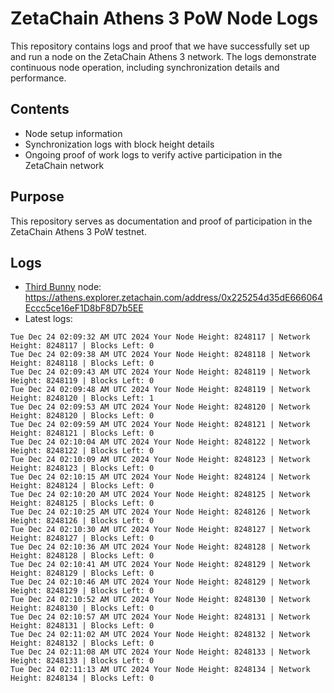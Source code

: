 # ZetaChain Athens 3 PoW Node Logs
This repository contains logs and proof that we have successfully set up and run a node on the ZetaChain Athens 3 network. The logs demonstrate continuous node operation, including synchronization details and performance.

## Contents
- Node setup information
- Synchronization logs with block height details
- Ongoing proof of work logs to verify active participation in the ZetaChain network

## Purpose
This repository serves as documentation and proof of participation in the ZetaChain Athens 3 PoW testnet.

## Logs

- [Third Bunny](https://thirdbunny.xyz/) node: https://athens.explorer.zetachain.com/address/0x225254d35dE666064Eccc5ce16eF1D8bF8D7b5EE
- Latest logs:
```
Tue Dec 24 02:09:32 AM UTC 2024 Your Node Height: 8248117 | Network Height: 8248117 | Blocks Left: 0
Tue Dec 24 02:09:38 AM UTC 2024 Your Node Height: 8248118 | Network Height: 8248118 | Blocks Left: 0
Tue Dec 24 02:09:43 AM UTC 2024 Your Node Height: 8248119 | Network Height: 8248119 | Blocks Left: 0
Tue Dec 24 02:09:48 AM UTC 2024 Your Node Height: 8248119 | Network Height: 8248120 | Blocks Left: 1
Tue Dec 24 02:09:53 AM UTC 2024 Your Node Height: 8248120 | Network Height: 8248120 | Blocks Left: 0
Tue Dec 24 02:09:59 AM UTC 2024 Your Node Height: 8248121 | Network Height: 8248121 | Blocks Left: 0
Tue Dec 24 02:10:04 AM UTC 2024 Your Node Height: 8248122 | Network Height: 8248122 | Blocks Left: 0
Tue Dec 24 02:10:09 AM UTC 2024 Your Node Height: 8248123 | Network Height: 8248123 | Blocks Left: 0
Tue Dec 24 02:10:15 AM UTC 2024 Your Node Height: 8248124 | Network Height: 8248124 | Blocks Left: 0
Tue Dec 24 02:10:20 AM UTC 2024 Your Node Height: 8248125 | Network Height: 8248125 | Blocks Left: 0
Tue Dec 24 02:10:25 AM UTC 2024 Your Node Height: 8248126 | Network Height: 8248126 | Blocks Left: 0
Tue Dec 24 02:10:30 AM UTC 2024 Your Node Height: 8248127 | Network Height: 8248127 | Blocks Left: 0
Tue Dec 24 02:10:36 AM UTC 2024 Your Node Height: 8248128 | Network Height: 8248128 | Blocks Left: 0
Tue Dec 24 02:10:41 AM UTC 2024 Your Node Height: 8248129 | Network Height: 8248129 | Blocks Left: 0
Tue Dec 24 02:10:46 AM UTC 2024 Your Node Height: 8248129 | Network Height: 8248129 | Blocks Left: 0
Tue Dec 24 02:10:52 AM UTC 2024 Your Node Height: 8248130 | Network Height: 8248130 | Blocks Left: 0
Tue Dec 24 02:10:57 AM UTC 2024 Your Node Height: 8248131 | Network Height: 8248131 | Blocks Left: 0
Tue Dec 24 02:11:02 AM UTC 2024 Your Node Height: 8248132 | Network Height: 8248132 | Blocks Left: 0
Tue Dec 24 02:11:08 AM UTC 2024 Your Node Height: 8248133 | Network Height: 8248133 | Blocks Left: 0
Tue Dec 24 02:11:13 AM UTC 2024 Your Node Height: 8248134 | Network Height: 8248134 | Blocks Left: 0
```
